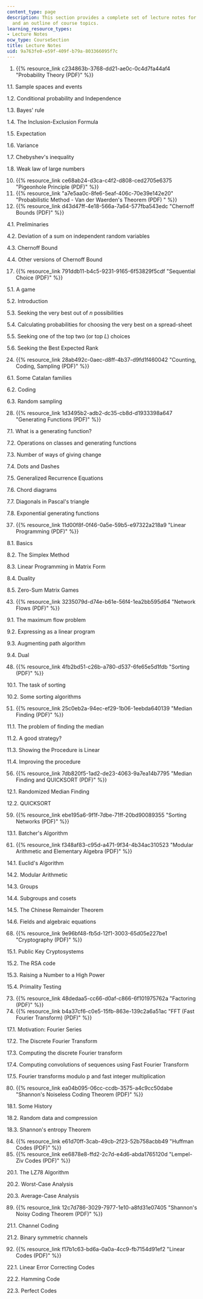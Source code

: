 ```yaml
---
content_type: page
description: This section provides a complete set of lecture notes for the course
  and an outline of course topics.
learning_resource_types:
- Lecture Notes
ocw_type: CourseSection
title: Lecture Notes
uid: 9a763fe0-e59f-409f-b79a-803366095f7c
---
```


1.  {{% resource_link c234863b-3768-dd21-ae0c-0c4d7fa44af4 "Probability Theory (PDF)" %}}

1.1. Sample spaces and events

1.2. Conditional probability and Independence

1.3. Bayes' rule

1.4. The Inclusion-Exclusion Formula

1.5. Expectation

1.6. Variance

1.7. Chebyshev's inequality

1.8. Weak law of large numbers

10.  {{% resource_link ce68ab24-d3ca-c4f2-d808-ced2705e6375 "Pigeonhole Principle (PDF)" %}}
11.  {{% resource_link "a7e5aa0c-8fe6-5eaf-406c-70e39e142e20" "Probabilistic Method - Van der Waerden's Theorem (PDF)       " %}}
12.  {{% resource_link d43d47ff-4e18-566a-7a64-577fba543edc "Chernoff Bounds (PDF)" %}}

4.1. Preliminaries

4.2. Deviation of a sum on independent random variables

4.3. Chernoff Bound

4.4. Other versions of Chernoff Bound

17.  {{% resource_link 791ddb11-b4c5-9231-9165-6f53829f5cdf "Sequential Choice (PDF)" %}}

5.1. A game

5.2. Introduction

5.3. Seeking the very best out of _n_ possibilities

5.4. Calculating probabilities for choosing the very best on a spread-sheet

5.5. Seeking one of the top two (or top _L_) choices

5.6. Seeking the Best Expected Rank

24.  {{% resource_link 28ab492c-0aec-d8ff-4b37-d9fd1f460042 "Counting, Coding, Sampling (PDF)" %}}

6.1. Some Catalan families

6.2. Coding

6.3. Random sampling

28.  {{% resource_link 1d3495b2-adb2-dc35-cb8d-d1933398a647 "Generating Functions (PDF)" %}}

7.1. What is a generating function?

7.2. Operations on classes and generating functions

7.3. Number of ways of giving change

7.4. Dots and Dashes

7.5. Generalized Recurrence Equations

7.6. Chord diagrams

7.7. Diagonals in Pascal's triangle

7.8. Exponential generating functions

37.  {{% resource_link 11d00f8f-0f46-0a5e-59b5-e97322a218a9 "Linear Programming (PDF)" %}}

8.1. Basics

8.2. The Simplex Method

8.3. Linear Programming in Matrix Form

8.4. Duality

8.5. Zero-Sum Matrix Games

43.  {{% resource_link 3235079d-d74e-b61e-56f4-1ea2bb595d64 "Network Flows (PDF)" %}}

9.1. The maximum flow problem

9.2. Expressing as a linear program

9.3. Augmenting path algorithm

9.4. Dual

48.  {{% resource_link 4fb2bd51-c26b-a780-d537-6fe65e5d1fdb "Sorting (PDF)" %}}

10.1. The task of sorting

10.2. Some sorting algorithms

51.  {{% resource_link 25c0eb2a-94ec-ef29-1b06-1eebda640139 "Median Finding (PDF)" %}}

11.1. The problem of finding the median

11.2. A good strategy?

11.3. Showing the Procedure is Linear

11.4. Improving the procedure

56.  {{% resource_link 7db820f5-1ad2-de23-4063-9a7ea14b7795 "Median Finding and QUICKSORT (PDF)" %}}

12.1. Randomized Median Finding

12.2. QUICKSORT

59.  {{% resource_link ebe195a6-9f1f-7dbe-71ff-20bd90089355 "Sorting Networks (PDF)" %}}

13.1. Batcher's Algorithm

61.  {{% resource_link f348af83-c95d-a471-9f34-4b34ac310523 "Modular Arithmetic and Elementary Algebra (PDF)" %}}

14.1. Euclid's Algorithm

14.2. Modular Arithmetic

14.3. Groups

14.4. Subgroups and cosets

14.5. The Chinese Remainder Theorem

14.6. Fields and algebraic equations

68.  {{% resource_link 9e96bf48-fb5d-12f1-3003-65d05e227be1 "Cryptography (PDF)" %}}

15.1. Public Key Cryptosystems

15.2. The RSA code

15.3. Raising a Number to a High Power

15.4. Primality Testing

73.  {{% resource_link 48dedaa5-cc66-d0af-c866-6f101975762a "Factoring (PDF)" %}}
74.  {{% resource_link b4a37cf6-c0e5-15fb-863e-139c2a6a51ac "FFT (Fast Fourier Transform) (PDF)" %}}

17.1. Motivation: Fourier Series

17.2. The Discrete Fourier Transform

17.3. Computing the discrete Fourier transform

17.4. Computing convolutions of sequences using Fast Fourier Transform

17.5. Fourier transforms modulo p and fast integer multiplication

80.  {{% resource_link ea04b095-06cc-ccdb-3575-a4c9cc50dabe "Shannon's Noiseless Coding Theorem (PDF)" %}}

18.1. Some History

18.2. Random data and compression

18.3. Shannon's entropy Theorem

84.  {{% resource_link e61d70ff-3cab-49cb-2f23-52b758acbb49 "Huffman Codes (PDF)" %}}
85.  {{% resource_link ee6878e8-ffd2-2c7d-e4d6-abda1765120d "Lempel-Ziv Codes (PDF)" %}}

20.1. The LZ78 Algorithm

20.2. Worst-Case Analysis

20.3. Average-Case Analysis

89.  {{% resource_link 12c7d786-3029-7977-1e10-a8fd31e07405 "Shannon's Noisy Coding Theorem (PDF)" %}}

21.1. Channel Coding

21.2. Binary symmetric channels

92.  {{% resource_link f17b1c63-bd6a-0a0a-4cc9-fb7154d91ef2 "Linear Codes (PDF)" %}}

22.1. Linear Error Correcting Codes

22.2. Hamming Code

22.3. Perfect Codes